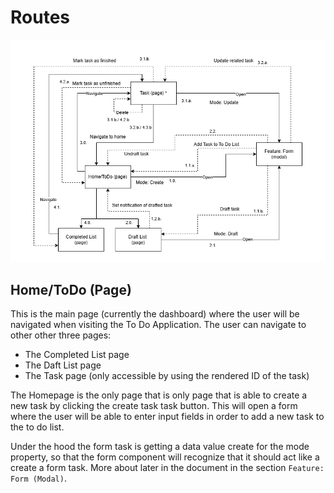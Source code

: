 # Routes

![RouteNavigation](Global%20navigation%20page%20todo%20list-Page-2.drawio.png)

## Home/ToDo (Page)

This is the main page (currently the dashboard) where the user will be navigated when visiting the To Do Application. The user can navigate to other other three pages:

- The Completed List page
- The Daft List page
- The Task page (only accessible by using the rendered ID of the task)

The Homepage is the only page that is only page that is able to create a new task by clicking the create task task button. This will open a form where the user will be able to enter input fields in order to add a new task to the to do list.

Under the hood the form task is getting a data value create for the mode property, so that the form component will recognize that it should act like a create a form task. More about later in the document in the section `Feature: Form (Modal)`.
